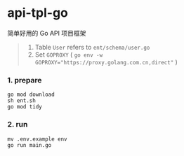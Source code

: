 # api-tpl-go

简单好用的 Go API 项目框架

> 1. Table `User` refers to `ent/schema/user.go`
> 2. Set `GOPROXY` ( `go env -w GOPROXY="https://proxy.golang.com.cn,direct"` )

### 1. prepare

```shell
go mod download
sh ent.sh
go mod tidy
```

### 2. run

```shell
mv .env.example env
go run main.go
```
